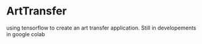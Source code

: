 # ArtTransfer
using tensorflow to create an art transfer application. Still in developements in google colab
